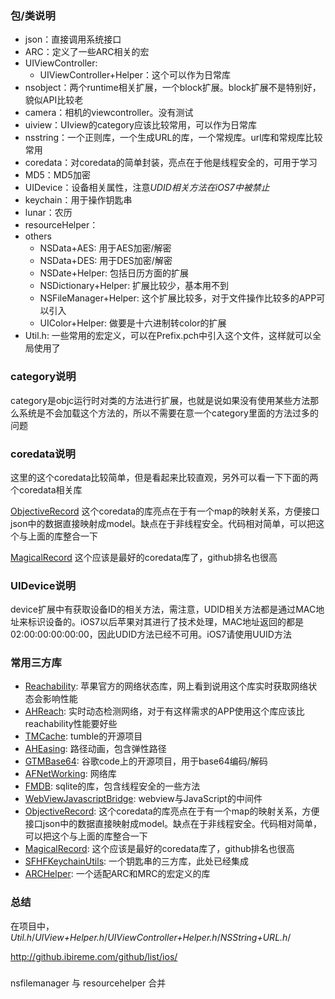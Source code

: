### 包/类说明

* json：直接调用系统接口
* ARC：定义了一些ARC相关的宏
* UIViewController:
    * UIViewController+Helper：这个可以作为日常库
* nsobject：两个runtime相关扩展，一个block扩展。block扩展不是特别好，貌似API比较老
* camera：相机的viewcontroller。没有测试
* uiview：UIview的category应该比较常用，可以作为日常库
* nsstring：一个正则库，一个生成URL的库，一个常规库。url库和常规库比较常用
* coredata：对coredata的简单封装，亮点在于他是线程安全的，可用于学习
* MD5：MD5加密
* UIDevice：设备相关属性，注意*UDID相关方法在iOS7中被禁止*
* keychain：用于操作钥匙串
* lunar：农历
* resourceHelper：
* others
    * NSData+AES: 用于AES加密/解密
    * NSData+DES: 用于DES加密/解密
    * NSDate+Helper: 包括日历方面的扩展
    * NSDictionary+Helper: 扩展比较少，基本用不到
    * NSFileManager+Helper: 这个扩展比较多，对于文件操作比较多的APP可以引入
    * UIColor+Helper: 做要是十六进制转color的扩展
* Util.h: 一些常用的宏定义，可以在Prefix.pch中引入这个文件，这样就可以全局使用了

### category说明

category是objc运行时对类的方法进行扩展，也就是说如果没有使用某些方法那么系统是不会加载这个方法的，所以不需要在意一个category里面的方法过多的问题

### coredata说明

这里的这个coredata比较简单，但是看起来比较直观，另外可以看一下下面的两个coredata相关库

[ObjectiveRecord](https://github.com/supermarin/ObjectiveRecord)
这个coredata的库亮点在于有一个map的映射关系，方便接口json中的数据直接映射成model。缺点在于非线程安全。代码相对简单，可以把这个与上面的库整合一下

[MagicalRecord](https://github.com/magicalpanda/MagicalRecord)
这个应该是最好的coredata库了，github排名也很高

### UIDevice说明

device扩展中有获取设备ID的相关方法，需注意，UDID相关方法都是通过MAC地址来标识设备的。iOS7以后苹果对其进行了技术处理，MAC地址返回的都是02:00:00:00:00:00，因此UDID方法已经不可用。iOS7请使用UUID方法

### 常用三方库

* [Reachability](https://github.com/tonymillion/Reachability): 苹果官方的网络状态库，网上看到说用这个库实时获取网络状态会影响性能
* [AHReach](https://github.com/warrenm/AHReach): 实时动态检测网络，对于有这样需求的APP使用这个库应该比reachability性能要好些
* [TMCache](https://github.com/tumblr/TMCache): tumble的开源项目
* [AHEasing](https://github.com/warrenm/AHEasing): 路径动画，包含弹性路径
* [GTMBase64](https://code.google.com/p/google-toolbox-for-mac/source/browse/trunk/Foundation/?r=87): 谷歌code上的开源项目，用于base64编码/解码
* [AFNetWorking](https://github.com/AFNetworking/AFNetworking): 网络库
* [FMDB](https://github.com/ccgus/fmdb): sqlite的库，包含线程安全的一些方法
* [WebViewJavascriptBridge](https://github.com/marcuswestin/WebViewJavascriptBridge): webview与JavaScript的中间件
* [ObjectiveRecord](https://github.com/supermarin/ObjectiveRecord): 这个coredata的库亮点在于有一个map的映射关系，方便接口json中的数据直接映射成model。缺点在于非线程安全。代码相对简单，可以把这个与上面的库整合一下
* [MagicalRecord](https://github.com/magicalpanda/MagicalRecord): 这个应该是最好的coredata库了，github排名也很高
* [SFHFKeychainUtils](https://github.com/kamiro/SFHFKeychainUtils): 一个钥匙串的三方库，此处已经集成
* [ARCHelper](https://gist.github.com/nicklockwood/1563325): 一个适配ARC和MRC的宏定义的库

### 总结

在项目中，*Util.h*/*UIView+Helper.h*/*UIViewController+Helper.h*/*NSString+URL.h*/

http://github.ibireme.com/github/list/ios/

### 

nsfilemanager 与 resourcehelper 合并



